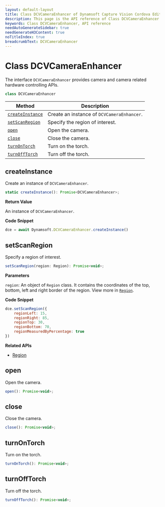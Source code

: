 ```yaml
---
layout: default-layout
title: Class DCVCameraEnhancer of Dynamsoft Capture Vision Cordova Edition
description: This page is the API reference of Class DCVCameraEnhancer
keywords: Class DCVCameraEnhancer, API reference
needAutoGenerateSidebar: true
needGenerateH3Content: true
noTitleIndex: true
breadcrumbText: DCVCameraEnhancer
---
```


# Class DCVCameraEnhancer

The interface `DCVCameraEnhancer` provides camera and camera related hardware controlling APIs.

```js
class DCVCameraEnhancer
```

| Method | Description |
| ------ | ----------- |
| [`createInstance`](#createinstance) | Create an instance of `DCVCameraEnhancer`. |
| [`setScanRegion`](#setscanregion) | Specify the region of interest. |
| [`open`](#open) | Open the camera. |
| [`close`](#close) | Close the camera. |
| [`turnOnTorch`](#turnontorch) | Turn on the torch. |
| [`turnOffTorch`](#turnofftorch) | Turn off the torch. |

## createInstance

Create an instance of `DCVCameraEnhancer`.

```js
static createInstance(): Promise<DCVCameraEnhancer>;
```

**Return Value**

An instance of `DCVCameraEnhancer`.

**Code Snippet**

```js
dce = await Dynamsoft.DCVCameraEnhancer.createInstance()
```

## setScanRegion

Specify a region of interest.

```js
setScanRegion(region: Region): Promise<void>;
```

**Parameters**

`region`: An object of `Region` class. It contains the coordinates of the top, bottom, left and right border of the region. View more in [`Region`](class-region.md).

**Code Snippet**

```js
dce.setScanRegion({
    regionLeft: 15,
    regionRight: 85,
    regionTop: 30,
    regionBottom: 70,
    regionMeasuredByPercentage: true
})
```

**Related APIs**

- [Region](class-region.md)

## open

Open the camera.

```js
open(): Promise<void>;
```

## close

Close the camera.

```js
close(): Promise<void>;
```

## turnOnTorch

Turn on the torch.

```js
turnOnTorch(): Promise<void>;
```

## turnOffTorch

Turn off the torch.

```js
turnOffTorch(): Promise<void>;
```
